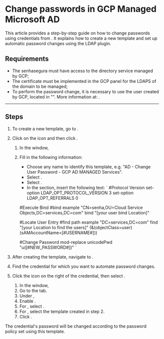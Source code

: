 # Change passwords in GCP Managed Microsoft AD 

This article provides a step-by-step guide on how to change passwords using credentials from . It explains how to create a new template and set up automatic password changes using the LDAP plugin.


## Requirements

- The senhasegura must have access to the directory service managed by GCP;
- The certificate must be implemented in the GCP panel for the LDAPS of the domain to be managed;
- To perform the password change, it is necessary to use the  user created by GCP, located in "". More information at: .

---

## Steps

1. To create a new template, go to .
2. Click on the  icon and then click .
    1. In the  window,
    2. Fill in the following information:
        -  Choose any name to identify this template, e.g. "AD - Change User Password - GCP AD MANAGED Services".
        -  Select .
        -  Select .
        - In the  section, insert the following text:
        `
        #Protocol Version
        set-option LDAP_OPT_PROTOCOL_VERSION 3
        set-option LDAP_OPT_REFERRALS 0

        #Execute Bind
        #bind example "CN=senha,OU=Cloud Service Objects,DC=services,DC=com"
        bind "[your user bind Location]"

        #Locate User Entry
        #find path example "DC=services,DC=com"
        find "[your Location to find the users]" (&(objectClass=user)(sAMAccountName=[#USERNAME#]))

        #Change Password
        mod-replace unicodePwd "u([#NEW_PASSWORD#])"
        `

3. After creating the template, navigate to  .
4. Find the credential for which you want to automate password changes.
5. Click the  icon on the right of the credential, then select .
    1. In the  window,
    2. Go to the  tab.
    3. Under ,
    4. Enable .
    5. For , select .
    6. For , select the template created in step 2.
    7. Click .

The credential's password will be changed according to the password policy set using this template.